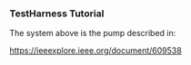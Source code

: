 ### TestHarness Tutorial

The system above is the pump described in:

https://ieeexplore.ieee.org/document/609538
